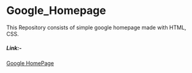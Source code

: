 # Google_Homepage
This Repository consists of simple google homepage made with HTML, CSS.

<h5>Link:-</h5>
<a href="https://vaishnavi8055.github.io/Google_Homepage/" target="_blank">Google HomePage</a>

